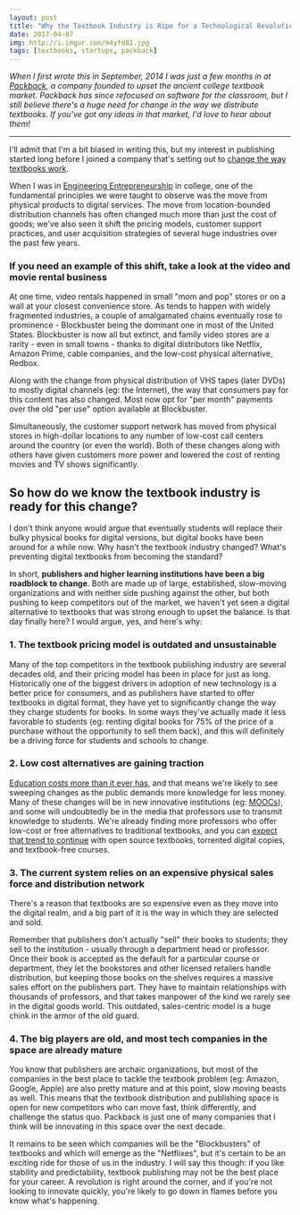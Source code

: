 ```yaml
---
layout: post
title: "Why the Textbook Industry is Ripe for a Technological Revolution"
date: 2017-04-07
img: http://i.imgur.com/m4yfd8I.jpg
tags: [textbooks, startups, packback]
---
```

*When I first wrote this in September, 2014 I was just a few months in at [Packback](https://www.packback.co/), a company founded to upset the ancient college textbook market. Packback has since refocused on software for the classroom, but I still believe there's a huge need for change in the way we distribute textbooks. If you've got any ideas in that market, I'd love to hear about them!*

-----

I'll admit that I'm a bit biased in writing this, but my interest in publishing started long before I joined a company that's setting out to [change the way textbooks work](http://blogs.wsj.com/venturecapital/2014/08/12/after-shark-tank-packback-seeded-for-pay-per-view-e-textbook-rentals/).

When I was in [Engineering Entrepreneurship](http://www.engr.utk.edu/eep/eep.html) in college, one of the fundamental principles we were taught to observe was the move from physical products to digital services. The move from location-bounded distribution channels has often changed much more than just the cost of goods; we've also seen it shift the pricing models, customer support practices, and user acquisition strategies of several huge industries over the past few years.

### If you need an example of this shift, take a look at the video and movie rental business

At one time, video rentals happened in small "mom and pop" stores or on a wall at your closest convenience store. As tends to happen with widely fragmented industries, a couple of amalgamated chains eventually rose to prominence - Blockbuster being the dominant one in most of the United States. Blockbuster is now all but extinct, and family video stores are a rarity - even in small towns - thanks to digital distributors like Netflix, Amazon Prime, cable companies, and the low-cost physical alternative, Redbox.

Along with the change from physical distribution of VHS tapes (later DVDs) to mostly digital channels (eg: the Internet), the way that consumers pay for this content has also changed. Most now opt for "per month" payments over the old "per use" option available at Blockbuster.

Simultaneously, the customer support network has moved from physical stores in high-dollar locations to any number of low-cost call centers around the country (or even the world). Both of these changes along with others have given customers more power and lowered the cost of renting movies and TV shows significantly.

## So how do we know the textbook industry is ready for this change?

I don't think anyone would argue that eventually students will replace their bulky physical books for digital versions, but digital books have been around for a while now. Why hasn't the textbook industry changed? What's preventing digital textbooks from becoming the standard?

In short, **publishers and higher learning institutions have been a big roadblock to change**. Both are made up of large, established, slow-moving organizations and with neither side pushing against the other, but both pushing to keep competitors out of the market, we haven't yet seen a digital alternative to textbooks that was strong enough to upset the balance. Is that day finally here? I would argue, yes, and here's why:

### 1. The textbook pricing model is outdated and unsustainable

Many of the top competitors in the textbook publishing industry are several decades old, and their pricing model has been in place for just as long. Historically one of the biggest drivers in adoption of new technology is a better price for consumers, and as publishers have started to offer textbooks in digital format, they have yet to significantly change the way they charge students for books. In some ways they've actually made it less favorable to students (eg: renting digital books for 75% of the price of a purchase without the opportunity to sell them back), and this will definitely be a driving force for students and schools to change.

### 2. Low cost alternatives are gaining traction

[Education costs more than it ever has](http://www.npr.org/2014/03/18/290868013/how-the-cost-of-college-went-from-affordable-to-sky-high), and that means we're likely to see sweeping changes as the public demands more knowledge for less money. Many of these changes will be in new innovative institutions (eg: [MOOCs](http://en.wikipedia.org/wiki/Massive_open_online_course)), and some will undoubtedly be in the media that professors use to transmit knowledge to students. We're already finding more professors who offer low-cost or free alternatives to traditional textbooks, and you can [expect that trend to continue](http://www.usatoday.com/story/news/nation/2013/08/20/students-say-no-to-costly-textbooks/2664741/) with open source textbooks, torrented digital copies, and textbook-free courses.

### 3. The current system relies on an expensive physical sales force and distribution network

There's a reason that textbooks are so expensive even as they move into the digital realm, and a big part of it is the way in which they are selected and sold.

Remember that publishers don't actually "sell" their books to students; they sell to the institution - usually through a department head or professor. Once their book is accepted as the default for a particular course or department, they let the bookstores and other licensed retailers handle distribution, but keeping those books on the shelves requires a massive sales effort on the publishers part. They have to maintain relationships with thousands of professors, and that takes manpower of the kind we rarely see in the digital goods world. This outdated, sales-centric model is a huge chink in the armor of the old guard.

### 4. The big players are old, and most tech companies in the space are already mature

You know that publishers are archaic organizations, but most of the companies in the best place to tackle the textbook problem (eg: Amazon, Google, Apple) are also pretty mature and at this point, slow moving beasts as well. This means that the textbook distribution and publishing space is open for new competitors who can move fast, think differently, and challenge the status quo. Packback is just one of many companies that I think will be innovating in this space over the next decade.

It remains to be seen which companies will be the "Blockbusters" of textbooks and which will emerge as the "Netflixes", but it's certain to be an exciting ride for those of us in the industry. I will say this though: if you like stability and predictability, textbook publishing may not be the best place for your career. A revolution is right around the corner, and if you're not looking to innovate quickly, you're likely to go down in flames before you know what's happening.
